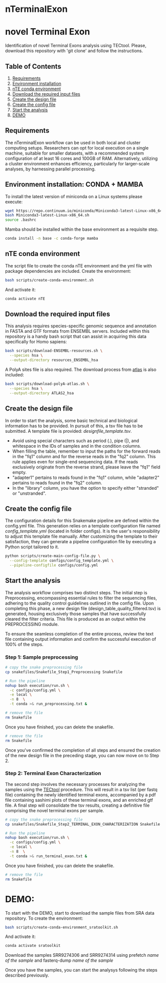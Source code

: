 # nTerminalExon

# novel Terminal Exon

Identification of novel Terminal Exons analysis using TECtool. Please, download this repository with 'git clone' and follow the instructions.

## Table of Contents

1. [Requirements](#requirements)
2. [Environment installation](#environment-installation)
3. [nTE conda environment](#nte-conda-environment)
4. [Download the required input files](#download-the-required-input-files)
5. [Create the design file](#create-the-design-file)
6. [Create the config file](#create-the-config-file)
7. [Start the analysis](#start-the-analysis)
8. [DEMO](#demo)

## Requirements

The nTerminalExon workflow can be used in both local and cluster computing setups. Researchers can opt for local execution on a single machine, suitable for smaller datasets, with a recommended system configuration of at least 16 cores and 100GB of RAM. Alternatively, utilizing a cluster environment enhances efficiency, particularly for larger-scale analyses, by harnessing parallel processing. 

## Environment installation: CONDA + MAMBA

To install the latest version of miniconda on a Linux systems please execute:

```bash
wget https://repo.continuum.io/miniconda/Miniconda3-latest-Linux-x86_64.sh
bash Miniconda3-latest-Linux-x86_64.sh
source .bashrc
```
Mamba should be installed within the base environment as a requisite step.

```bash
conda install -n base -c conda-forge mamba
```

## nTE conda environment

The script file to create the conda nTE environment and the yml file with package dependencies are included. Create the environment:

```bash
bash scripts/create-conda-environment.sh
```
And activate it:

```bash
conda activate nTE
```

## Download the required input files

This analysis requires species-specific genomic sequence and annotation in FASTA and GTF formats from ENSEMBL servers. Included within this repository is a handy bash script that can assist in acquiring this data specifically for Homo sapiens:

```bash
bash scripts/download-ENSEMBL-resources.sh \
  --species hsa \
  --output-directory resources_ENSEMBL_hsa
```
A PolyA sites file is also required. The download process from [atlas] is also included:

```bash
bash scripts/download-polyA-atlas.sh \
  --species hsa \
  --output-directory ATLAS2_hsa
```

## Create the design file

In order to start the analysis, some basic technical and biological information has to be provided. In pursuit of this, a tsv file has to be submitted.
A template file is provided: *designfile_template.tsv*.

* Avoid using special characters such as period (.), pipe (|), and whitespace in the IDs of samples and in the condition columns.
* When filling the table, remember to input the paths for the forward reads in the "fq1" column and for the reverse reads in the "fq2" column. This rule applies even for single-end sequencing data. If the reads exclusively originate from the reverse strand, please leave the "fq1" field empty.
* "adapter1" pertains to reads found in the "fq1" column, while "adapter2" pertains to reads found in the "fq2" column.
* In the "library" column, you have the option to specify either "stranded" or "unstranded".

## Create the config file

The configuration details for this Snakemake pipeline are defined within the config.yml file. This generation relies on a template configuration file named *config_template.yml* (located in folder configs). It is the user's responsibility to adjust this template file manually. After customizing the template to their satisfaction, they can generate a pipeline configuration file by executing a Python script tailored to it.

```bash
python scripts/create-main-config-file.py \
  --config-template configs/config_template.yml \
  --pipeline-configfile configs/config.yml
```

## Start the analysis

The analysis workflow comprises two distinct steps. The initial step is Preprocessing, encompassing essential rules to filter the sequencing files, adhering to the quality control guidelines outlined in the config file. Upon completing this phase, a new design file (design_table_quality_filtered.tsv) is generated, housing exclusively those samples that have successfully cleared the filter criteria. This file is produced as an output within the PREPROCESSING module.

To ensure the seamless completion of the entire process, review the text file containing output information and confirm the successful execution of 100% of the steps.

### Step 1: Sample preprocessing

```bash
# copy the snake preprocessing file
cp snakefiles/Snakefile_Step1_Preprocessing Snakefile
```

```bash
# Run the pipeline
nohup bash execution/run.sh \
  -c configs/config.yml \
  -e local \
  -n 8  \
  -t conda >& run_preprocessing.txt &
```

```bash
# remove the file
rm Snakefile
```
Once you have finished, you can delete the snakefile.

```bash
# remove the file
rm Snakefile
```
Once you've confirmed the completion of all steps and ensured the creation of the new design file in the preceding stage, you can now move on to Step 2.

### Step 2: Terminal Exon Characterization

The second step involves the necessary processes for analyzing the samples using the [TECtool] procedure. This will result in a tsv list (per fastq file) containing the newly identified terminal exons, accompanied by a pdf file containing sashimi plots of these terminal exons, and an enriched gtf file. A final step will consolidate the tsv results, creating a definitive file comprising the novel terminal exons per sample.

```bash
# copy the snake preprocessing file
cp snakefiles/Snakefile_Step2_TERMINAL_EXON_CHARACTERIZATION Snakefile
```

```bash
# Run the pipeline
nohup bash execution/run.sh \
  -c configs/config.yml \
  -e local \
  -n 8  \
  -t conda >& run_terminal_exon.txt &
```
Once you have finished, you can delete the snakefile.

```bash
# remove the file
rm Snakefile
```

# DEMO:

To start with the DEMO, start to download the sample files from SRA data repository. To create the environment:
```bash
bash scripts/create-conda-environment_sratoolkit.sh
```
And activate it:

```bash
conda activate sratoolkit
```
Download the samples SRR9274306 and SRR9274314 using prefetch *name of the sample* and fasterq-dump *name of the sample*

Once you have the samples, you can start the analysys following the steps described previously.

[atlas]: https://polyasite.unibas.ch/atlas
[TECtool]: https://github.com/zavolanlab/TECtool
